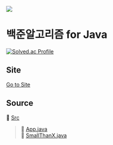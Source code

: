 ![](https://d2gd6pc034wcta.cloudfront.net/images/logo@2x.png)  
# 백준알고리즘 for Java
[![Solved.ac Profile](http://mazassumnida.wtf/api/v2/generate_badge?boj=pbj2577)](https://solved.ac/pbj2577/)
## Site   

[Go to Site](www.acmicpc.net)
## Source
📁 [Src](https://github.com/byeongjuPark/study_javas/tree/master/src)  
>📂 [App.java](https://github.com/byeongjuPark/study_javas/blob/master/src/App.java)  
>📂 [SmallThanX.java](https://github.com/byeongjuPark/study_javas/blob/master/src/SmallThanX.java)
